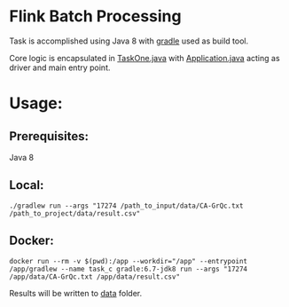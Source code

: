 #  Flink Batch Processing

Task is accomplished using Java 8 with [gradle](https://gradle.org/) used as build tool.

Core logic is encapsulated in [TaskOne.java](src/main/java/TaskOne.java)
with [Application.java](src/main/java/Application.java) acting as driver and main entry point.

# Usage:

## Prerequisites:

Java 8

## Local:

```shell
./gradlew run --args "17274 /path_to_input/data/CA-GrQc.txt /path_to_project/data/result.csv"
```

## Docker:

```shell
docker run --rm -v $(pwd):/app --workdir="/app" --entrypoint /app/gradlew --name task_c gradle:6.7-jdk8 run --args "17274 /app/data/CA-GrQc.txt /app/data/result.csv"
```

Results will be written to [data](data) folder.
